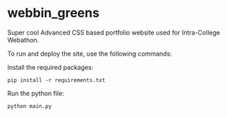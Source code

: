 # webbin_greens
Super cool Advanced CSS based portfolio website used for Intra-College Webathon.


To run and deploy the site, use the following commands:

Install the required packages:

    pip install -r requirements.txt

Run the python file:

    python main.py
